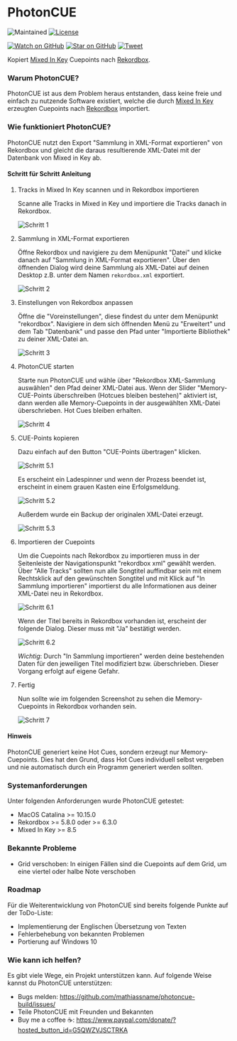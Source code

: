 # PhotonCUE

![Maintained][maintained-badge]
[![License](http://img.shields.io/badge/Licence-MIT-brightgreen.svg)](LICENSE.md)

[![Watch on GitHub][github-watch-badge]][github-watch]
[![Star on GitHub][github-star-badge]][github-star]
[![Tweet][twitter-badge]][twitter]

Kopiert [Mixed In Key](https://mixedinkey.com/) Cuepoints nach [Rekordbox](https://rekordbox.com/).

### Warum PhotonCUE?

PhotonCUE ist aus dem Problem heraus entstanden, dass keine freie und einfach zu nutzende Software existiert, welche die durch [Mixed In Key](https://mixedinkey.com/) erzeugten Cuepoints nach [Rekordbox](https://rekordbox.com/) importiert.

### Wie funktioniert PhotonCUE?

PhotonCUE nutzt den Export "Sammlung in XML-Format exportieren" von Rekordbox und gleicht die daraus resultierende XML-Datei mit der Datenbank von Mixed in Key ab.

#### Schritt für Schritt Anleitung

1. Tracks in Mixed In Key scannen und in Rekordbox importieren

    Scanne alle Tracks in Mixed in Key und importiere die Tracks danach in Rekordbox.
    
    ![Schritt 1](https://github.com/mathiassname/photoncue-build/raw/main/documentation/img/step_1.png)

1. Sammlung in XML-Format exportieren

    Öffne Rekordbox und navigiere zu dem Menüpunkt "Datei" und klicke danach auf "Sammlung in XML-Format exportieren". Über den öffnenden Dialog wird deine Sammlung als XML-Datei auf deinen Desktop z.B. unter dem Namen ```rekordbox.xml``` exportiert.

    ![Schritt 2](https://github.com/mathiassname/photoncue-build/raw/main/documentation/img/step_2.png)

1. Einstellungen von Rekordbox anpassen

    Öffne die "Voreinstellungen", diese findest du unter dem Menüpunkt "rekordbox". Navigiere in dem sich öffnenden Menü zu "Erweitert" und dem Tab "Datenbank" und passe den Pfad unter "Importierte Bibliothek" zu deiner XML-Datei an.

    ![Schritt 3](https://github.com/mathiassname/photoncue-build/raw/main/documentation/img/step_3.png)

1. PhotonCUE starten

    Starte nun PhotonCUE und wähle über "Rekordbox XML-Sammlung auswählen" den Pfad deiner XML-Datei aus. Wenn der Slider "Memory-CUE-Points überschreiben (Hotcues bleiben bestehen)" aktiviert ist, dann werden alle Memory-Cuepoints in der ausgewählten XML-Datei überschrieben. Hot Cues bleiben erhalten.

    ![Schritt 4](https://github.com/mathiassname/photoncue-build/raw/main/documentation/img/step_4.png)

1. CUE-Points kopieren

   Dazu einfach auf den Button "CUE-Points übertragen" klicken.

    ![Schritt 5.1](https://github.com/mathiassname/photoncue-build/raw/main/documentation/img/step_5_1.png)

   Es erscheint ein Ladespinner und wenn der Prozess beendet ist, erscheint in einem grauen Kasten eine Erfolgsmeldung.

    ![Schritt 5.2](https://github.com/mathiassname/photoncue-build/raw/main/documentation/img/step_5_2.png)

   Außerdem wurde ein Backup der originalen XML-Datei erzeugt.

    ![Schritt 5.3](https://github.com/mathiassname/photoncue-build/raw/main/documentation/img/step_5_3.png)

1. Importieren der Cuepoints

   Um die Cuepoints nach Rekordbox zu importieren muss in der Seitenleiste der Navigationspunkt "rekordbox xml" gewählt werden. Über "Alle Tracks" sollten nun alle Songtitel auffindbar sein mit einem Rechtsklick auf den gewünschten Songtitel und mit Klick auf "In Sammlung importieren" importierst du alle Informationen aus deiner XML-Datei neu in Rekordbox.

    ![Schritt 6.1](https://github.com/mathiassname/photoncue-build/raw/main/documentation/img/step_6_1.png)

   Wenn der Titel bereits in Rekordbox vorhanden ist, erscheint der folgende Dialog. Dieser muss mit "Ja" bestätigt werden.

    ![Schritt 6.2](https://github.com/mathiassname/photoncue-build/raw/main/documentation/img/step_6_2.png)
   
   *Wichtig*: Durch "In Sammlung importieren" werden deine bestehenden Daten für den jeweiligen Titel modifiziert bzw. überschrieben. Dieser Vorgang erfolgt auf eigene Gefahr.

1. Fertig

   Nun sollte wie im folgenden Screenshot zu sehen die Memory-Cuepoints in Rekordbox vorhanden sein.

    ![Schritt 7](https://github.com/mathiassname/photoncue-build/raw/main/documentation/img/step_7.png)

#### Hinweis

PhotonCUE generiert keine Hot Cues, sondern erzeugt nur Memory-Cuepoints. Dies hat den Grund, dass Hot Cues individuell selbst vergeben und nie automatisch durch ein Programm generiert werden sollten. 

### Systemanforderungen

Unter folgenden Anforderungen wurde PhotonCUE getestet:

* MacOS Catalina >= 10.15.0
* Rekordbox >= 5.8.0 oder >= 6.3.0
* Mixed In Key >= 8.5

### Bekannte Probleme

* Grid verschoben: In einigen Fällen sind die Cuepoints auf dem Grid, um eine viertel oder halbe Note verschoben

### Roadmap

Für die Weiterentwicklung von PhotonCUE sind bereits folgende Punkte auf der ToDo-Liste:

* Implementierung der Englischen Übersetzung von Texten
* Fehlerbehebung von bekannten Problemen
* Portierung auf Windows 10

### Wie kann ich helfen?

Es gibt viele Wege, ein Projekt unterstützen kann. Auf folgende Weise kannst du PhotonCUE unterstützen:

* Bugs melden: https://github.com/mathiassname/photoncue-build/issues/
* Teile PhotonCUE mit Freunden und Bekannten
* Buy me a coffee ☕️: https://www.paypal.com/donate/?hosted_button_id=G5QWZVJSCTRKA

[github-watch-badge]: https://img.shields.io/github/watchers/mathiassname/photoncue-build.svg?style=social
[github-watch]: https://github.com/mathiassname/photoncue-build/watchers
[github-star-badge]: https://img.shields.io/github/stars/mathiassname/photoncue-build.svg?style=social
[github-star]: https://github.com/mathiassname/photoncue-build/stargazers
[twitter]: https://twitter.com/intent/tweet?text=Check%20out%20PhotonCUE!%20https://github.com/mathiassname/photoncue-build%20%F0%9F%91%8D
[twitter-badge]: https://img.shields.io/twitter/url/https/github.com/mathiassname/photoncue-build.svg?style=social
[maintained-badge]: https://img.shields.io/badge/maintained-yes-brightgreen
